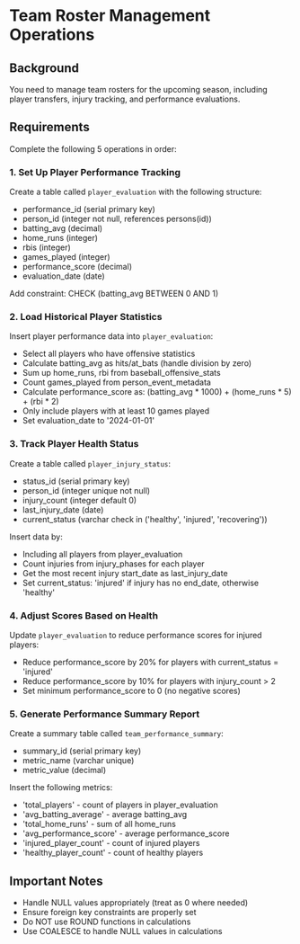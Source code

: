 # Team Roster Management Operations

## Background
You need to manage team rosters for the upcoming season, including player transfers, injury tracking, and performance evaluations.

## Requirements

Complete the following 5 operations in order:

### 1. Set Up Player Performance Tracking
Create a table called `player_evaluation` with the following structure:
- performance_id (serial primary key)
- person_id (integer not null, references persons(id))
- batting_avg (decimal)
- home_runs (integer)
- rbis (integer)
- games_played (integer)
- performance_score (decimal)
- evaluation_date (date)

Add constraint: CHECK (batting_avg BETWEEN 0 AND 1)

### 2. Load Historical Player Statistics
Insert player performance data into `player_evaluation`:
- Select all players who have offensive statistics
- Calculate batting_avg as hits/at_bats (handle division by zero)
- Sum up home_runs, rbi from baseball_offensive_stats
- Count games_played from person_event_metadata
- Calculate performance_score as: (batting_avg * 1000) + (home_runs * 5) + (rbi * 2)
- Only include players with at least 10 games played
- Set evaluation_date to '2024-01-01'

### 3. Track Player Health Status
Create a table called `player_injury_status`:
- status_id (serial primary key)
- person_id (integer unique not null)
- injury_count (integer default 0)
- last_injury_date (date)
- current_status (varchar check in ('healthy', 'injured', 'recovering'))

Insert data by:
- Including all players from player_evaluation
- Count injuries from injury_phases for each player
- Get the most recent injury start_date as last_injury_date
- Set current_status: 'injured' if injury has no end_date, otherwise 'healthy'

### 4. Adjust Scores Based on Health
Update `player_evaluation` to reduce performance scores for injured players:
- Reduce performance_score by 20% for players with current_status = 'injured'
- Reduce performance_score by 10% for players with injury_count > 2
- Set minimum performance_score to 0 (no negative scores)

### 5. Generate Performance Summary Report
Create a summary table called `team_performance_summary`:
- summary_id (serial primary key)
- metric_name (varchar unique)
- metric_value (decimal)

Insert the following metrics:
- 'total_players' - count of players in player_evaluation
- 'avg_batting_average' - average batting_avg
- 'total_home_runs' - sum of all home_runs
- 'avg_performance_score' - average performance_score
- 'injured_player_count' - count of injured players
- 'healthy_player_count' - count of healthy players

## Important Notes
- Handle NULL values appropriately (treat as 0 where needed)
- Ensure foreign key constraints are properly set
- Do NOT use ROUND functions in calculations
- Use COALESCE to handle NULL values in calculations